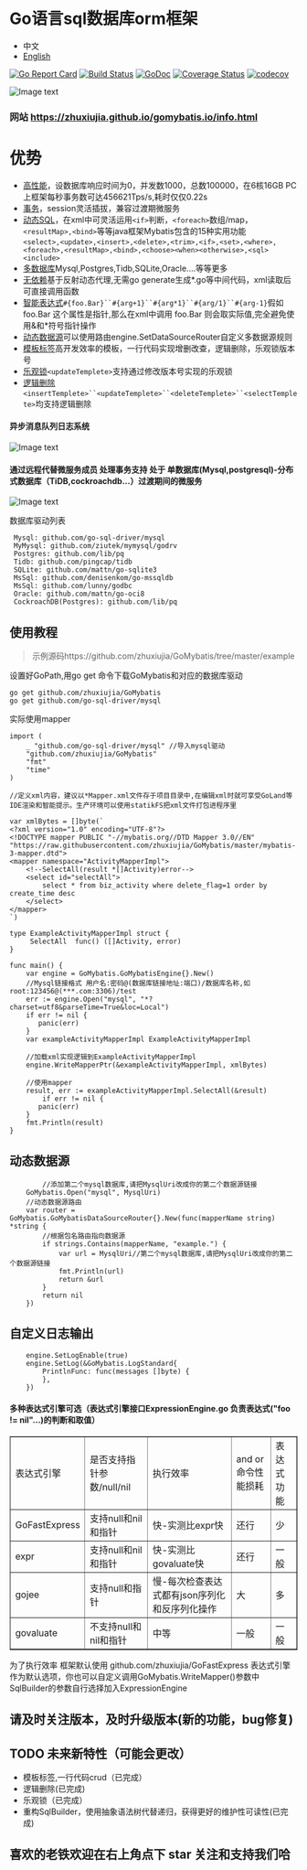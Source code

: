 # Go语言sql数据库orm框架
* 中文
* [English](README-en.md) 

[![Go Report Card](https://goreportcard.com/badge/github.com/zhuxiujia/GoMybatis)](https://goreportcard.com/report/github.com/zhuxiujia/GoMybatis)
[![Build Status](https://travis-ci.com/zhuxiujia/GoMybatis.svg?branch=master)](https://travis-ci.com/zhuxiujia/GoMybatis)
[![GoDoc](https://godoc.org/github.com/zhuxiujia/GoMybatis?status.svg)](https://godoc.org/github.com/zhuxiujia/GoMybatis)
[![Coverage Status](https://coveralls.io/repos/github/zhuxiujia/GoMybatis/badge.svg?branch=master)](https://coveralls.io/github/zhuxiujia/GoMybatis?branch=master)
[![codecov](https://codecov.io/gh/zhuxiujia/GoMybatis/branch/master/graph/badge.svg)](https://codecov.io/gh/zhuxiujia/GoMybatis)


![Image text](https://zhuxiujia.github.io/gomybatis.io/assets/vuetify.png)
### 网站 https://zhuxiujia.github.io/gomybatis.io/info.html
# 优势
* <a href="https://zhuxiujia.github.io/gomybatis.io/info.html">高性能</a>，设数据库响应时间为0，并发数1000，总数100000，在6核16GB PC上框架每秒事务数可达456621Tps/s,耗时仅仅0.22s<br>
* <a href="https://zhuxiujia.github.io/gomybatis.io/info.html">事务</a>，session灵活插拔，兼容过渡期微服务<br>
* <a href="https://zhuxiujia.github.io/gomybatis.io/info.html">动态SQL</a>，在xml中可灵活运用`<if>`判断，`<foreach>`数组/map，`<resultMap>,<bind>`等等java框架Mybatis包含的15种实用功能<br>
`<select>,<update>,<insert>,<delete>,<trim>,<if>,<set>,<where>,<foreach>,<resultMap>,<bind>,<choose><when><otherwise>,<sql><include>`<br>
* <a href="https://zhuxiujia.github.io/gomybatis.io/info.html">多数据库</a>Mysql,Postgres,Tidb,SQLite,Oracle....等等更多<br>
* <a href="https://zhuxiujia.github.io/gomybatis.io/info.html">无依赖</a>基于反射动态代理,无需go generate生成*.go等中间代码，xml读取后可直接调用函数<br>
* <a href="https://zhuxiujia.github.io/gomybatis.io/info.html">智能表达式</a>`#{foo.Bar}``#{arg+1}``#{arg*1}``#{arg/1}``#{arg-1}`假如foo.Bar 这个属性是指针,那么在xml中调用 foo.Bar 则会取实际值,完全避免使用&和*符号指针操作<br>
* <a href="https://zhuxiujia.github.io/gomybatis.io/info.html">动态数据源</a>可以使用路由engine.SetDataSourceRouter自定义多数据源规则<br>
* <a href="https://zhuxiujia.github.io/gomybatis.io/info.html">模板标签</a>高开发效率的模板，一行代码实现增删改查，逻辑删除，乐观锁版本号<br>
* <a href="https://zhuxiujia.github.io/gomybatis.io/info.html">乐观锁</a>`<updateTemplete>`支持通过修改版本号实现的乐观锁<br>
* <a href="https://zhuxiujia.github.io/gomybatis.io/info.html">逻辑删除</a>`<insertTemplete>``<updateTemplete>``<deleteTemplete>``<selectTemplete>`均支持逻辑删除<br>


#### 异步消息队列日志系统
![Image text](https://zhuxiujia.github.io/gomybatis.io/assets/log_system.png)
#### 通过远程代替微服务成员 处理事务支持  处于 单数据库(Mysql,postgresql)-分布式数据库（TiDB,cockroachdb...）过渡期间的微服务
![Image text](https://zhuxiujia.github.io/gomybatis.io/assets/tx.png)

数据库驱动列表
```
 Mysql: github.com/go-sql-driver/mysql
 MyMysql: github.com/ziutek/mymysql/godrv
 Postgres: github.com/lib/pq
 Tidb: github.com/pingcap/tidb
 SQLite: github.com/mattn/go-sqlite3
 MsSql: github.com/denisenkom/go-mssqldb
 MsSql: github.com/lunny/godbc
 Oracle: github.com/mattn/go-oci8
 CockroachDB(Postgres): github.com/lib/pq
 ```
 
## 使用教程

> 示例源码https://github.com/zhuxiujia/GoMybatis/tree/master/example

设置好GoPath,用go get 命令下载GoMybatis和对应的数据库驱动
```
go get github.com/zhuxiujia/GoMybatis
go get github.com/go-sql-driver/mysql
```
实际使用mapper
```
import (
	_ "github.com/go-sql-driver/mysql" //导入mysql驱动
	"github.com/zhuxiujia/GoMybatis"
	"fmt"
	"time"
)

//定义xml内容，建议以*Mapper.xml文件存于项目目录中,在编辑xml时就可享受GoLand等IDE渲染和智能提示。生产环境可以使用statikFS把xml文件打包进程序里

var xmlBytes = []byte(`
<?xml version="1.0" encoding="UTF-8"?>
<!DOCTYPE mapper PUBLIC "-//mybatis.org//DTD Mapper 3.0//EN"
"https://raw.githubusercontent.com/zhuxiujia/GoMybatis/master/mybatis-3-mapper.dtd">
<mapper namespace="ActivityMapperImpl">
    <!--SelectAll(result *[]Activity)error-->
    <select id="selectAll">
        select * from biz_activity where delete_flag=1 order by create_time desc
    </select>
</mapper>
`)

type ExampleActivityMapperImpl struct {
     SelectAll  func() ([]Activity, error)
}

func main() {
    var engine = GoMybatis.GoMybatisEngine{}.New()
	//Mysql链接格式 用户名:密码@(数据库链接地址:端口)/数据库名称,如root:123456@(***.com:3306)/test
	err := engine.Open("mysql", "*?charset=utf8&parseTime=True&loc=Local")
	if err != nil {
	   panic(err)
	}
	var exampleActivityMapperImpl ExampleActivityMapperImpl
	
	//加载xml实现逻辑到ExampleActivityMapperImpl
	engine.WriteMapperPtr(&exampleActivityMapperImpl, xmlBytes)

	//使用mapper
	result, err := exampleActivityMapperImpl.SelectAll(&result)
        if err != nil {
	   panic(err)
	}
	fmt.Println(result)
}
```
## 动态数据源
```
        //添加第二个mysql数据库,请把MysqlUri改成你的第二个数据源链接
	GoMybatis.Open("mysql", MysqlUri)
	//动态数据源路由
	var router = GoMybatis.GoMybatisDataSourceRouter{}.New(func(mapperName string) *string {
		//根据包名路由指向数据源
		if strings.Contains(mapperName, "example.") {
			var url = MysqlUri//第二个mysql数据库,请把MysqlUri改成你的第二个数据源链接
			fmt.Println(url)
			return &url
		}
		return nil
	})
```
## 自定义日志输出
```
	engine.SetLogEnable(true)
	engine.SetLog(&GoMybatis.LogStandard{
		PrintlnFunc: func(messages []byte) {
		},
	})
```


#### 多种表达式引擎可选（表达式引擎接口ExpressionEngine.go 负责表达式("foo != nil"...)的判断和取值）
<table border="1">
     <tr>
        <td>表达式引擎</td>
        <td>是否支持指针参数/null/nil</td>
        <td>执行效率</td>
	<td>and or 命令性能损耗</td>
        <td>表达式功能</td>
    </tr>
     <tr>
             <td>GoFastExpress</td>
             <td>支持null和nil和指针</td>
             <td>快-实测比expr快</td>
    	     <td>还行</td>
             <td>少</td>
        </tr>
    <tr>
         <td>expr</td>
         <td>支持null和nil和指针</td>
         <td>快-实测比govaluate快</td>
	     <td>还行</td>
         <td>一般</td>
    </tr>
    <tr>
          <td>gojee</td>
          <td>支持null和指针</td>
          <td>慢-每次检查表达式都有json序列化和反序列化操作</td>
	  <td>大</td>
          <td>多</td>
    </tr>
    <tr>
           <td>govaluate</td>
           <td>不支持null和nil和指针</td>
           <td>中等</td>
	   <td>一般</td>
           <td>一般</td>
    </tr>
</table>
为了执行效率 框架默认使用 github.com/zhuxiujia/GoFastExpress 表达式引擎作为默认选项，你也可以自定义调用GoMybatis.WriteMapper()参数中SqlBuilder的参数自行选择加入ExpressionEngine

## 请及时关注版本，及时升级版本(新的功能，bug修复)
## TODO 未来新特性（可能会更改）
* 模板标签,一行代码crud（已完成）
* 逻辑删除(已完成)
* 乐观锁（已完成）
* 重构SqlBuilder，使用抽象语法树代替递归，获得更好的维护性可读性(已完成)
## 喜欢的老铁欢迎在右上角点下 star 关注和支持我们哈
